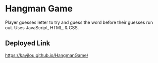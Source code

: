 # Hangman Game
Player guesses letter to try and guess the word before their guesses run out.
Uses JavaScript, HTML, & CSS. 

## Deployed Link
https://kayjlou.github.io/HangmanGame/
